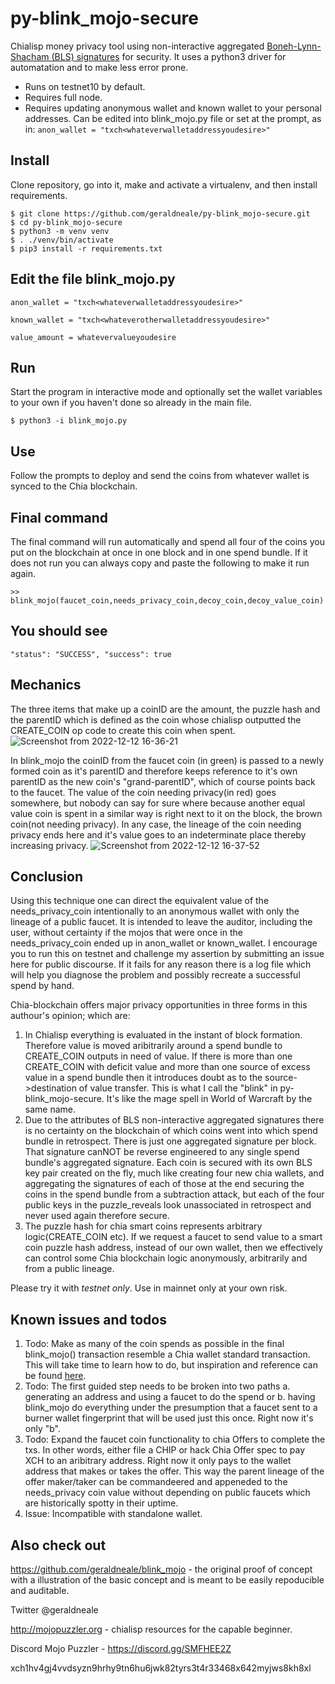 # py-blink_mojo-secure
Chialisp money privacy tool using non-interactive aggregated  <a href="https://www.iacr.org/archive/asiacrypt2001/22480516.pdf">Boneh-Lynn-Shacham (BLS) signatures</a> for security. It uses a python3 driver for automatation and to make less error prone.

* Runs on testnet10 by default.
* Requires full node.
* Requires updating anonymous wallet and known wallet to your personal addresses. Can be edited into blink_mojo.py file or set at the prompt, as in: `anon_wallet = "txch<whateverwalletaddressyoudesire>"`


Install
-------

Clone repository, go into it, make and activate a virtualenv, and then install requirements.

```
$ git clone https://github.com/geraldneale/py-blink_mojo-secure.git
$ cd py-blink_mojo-secure
$ python3 -m venv venv
$ . ./venv/bin/activate
$ pip3 install -r requirements.txt
```

Edit the file blink_mojo.py
-------------
```
anon_wallet = "txch<whateverwalletaddressyoudesire>"
   
known_wallet = "txch<whateverotherwalletaddressyoudesire>"
   
value_amount = whatevervalueyoudesire
```
Run
-------
Start the program in interactive mode and optionally set the wallet variables to your own if you haven't done so already in the main file.

```
$ python3 -i blink_mojo.py
```

Use
-------
Follow the prompts to deploy and send the coins from whatever wallet is synced to the Chia blockchain.


Final command
------
The final command will run automatically and spend all four of the coins you put on the blockchain at once in one block and in one spend bundle. If it does not run you can always copy and paste the following to make it run again.
```
>> blink_mojo(faucet_coin,needs_privacy_coin,decoy_coin,decoy_value_coin)
```   
   
You should see
--------

`"status": "SUCCESS",
 "success": true`
 
 Mechanics
 ---------------
 The three items that make up a coinID are the amount, the puzzle hash and the parentID which is defined as the coin whose chialisp outputted the CREATE_COIN op code to create this coin when spent.
 ![Screenshot from 2022-12-12 16-36-21](https://user-images.githubusercontent.com/53587595/207159821-cd5e2467-9a57-43d3-98f8-f02282c1d35e.png)

In blink_mojo the coinID from the faucet coin (in green) is passed to a newly formed coin as it's parentID and therefore keeps reference to it's own parentID as the new coin's "grand-parentID", which of course points back to the faucet. The value of the coin needing privacy(in red) goes somewhere, but nobody can say for sure where because another equal value coin is spent in a similar way is right next to it on the block, the brown coin(not needing privacy). In any case, the lineage of the coin needing privacy ends here and it's value goes to an indeterminate place thereby increasing privacy.
 ![Screenshot from 2022-12-12 16-37-52](https://user-images.githubusercontent.com/53587595/207160076-fb19d161-54b7-4e66-a274-0aa2e62c5df5.png)

 
Conclusion
---------

Using this technique one can direct the equivalent value of the needs_privacy_coin intentionally to an anonymous wallet with only the lineage of a public faucet. It is intended to leave the auditor, including the user, without certainty if the mojos that were once in the needs_privacy_coin ended up in anon_wallet or known_wallet. I encourage you to run this on testnet and challenge my assertion by submitting an issue here for public discourse. If it fails for any reason there is a log file which will help you diagnose the problem and possibly recreate a successful spend by hand.

Chia-blockchain offers major privacy opportunities in three forms in this authour's opinion; which are:
1) In Chialisp everything is evaluated in the instant of block formation. Therefore value is moved aribitrarily around a spend bundle to CREATE_COIN outputs in need of value. If there is more than one CREATE_COIN with deficit value and more than one source of excess value in a spend bundle then it introduces doubt as to the source->destination of value transfer. This is what I call the "blink" in py-blink_mojo-secure. It's like the mage spell in World of Warcraft by the same name. 
2) Due to the attributes of BLS non-interactive aggregated signatures there is no certainty on the blockchain of which coins went into which spend bundle in retrospect. There is just one aggregated signature per block. That signature canNOT be reverse engineered to any single spend bundle's aggregated signature. Each coin is secured with its own BLS key pair created on the fly, much like creating four new chia wallets, and aggregating the signatures of each of those at the end securing the coins in the spend bundle from a subtraction attack, but each of the four public keys in the puzzle_reveals look unassociated in retrospect and never used again therefore secure.  
3) The puzzle hash for chia smart coins represents arbitrary logic(CREATE_COIN etc). If we request a faucet to send value to a smart coin puzzle hash address, instead of our own wallet, then we effectively can control some Chia blockchain logic anonymously, arbitrarily and from a public lineage.

Please try it with _testnet only_. Use in mainnet only at your own risk.

Known issues and todos
---------
1) Todo: Make as many of the coin spends as possible in the final blink_mojo() transaction resemble a Chia wallet standard transaction. This will take time to learn how to do, but inspiration and reference can be found <a href = "https://github.com/richardkiss/chiaswap/blob/0c486088788266c43ab552cd2fcf5be76c919e31/chiaswap/main.py#L27">here</a>.
2) Todo: The first guided step needs to be broken into two paths a. generating an address and using a faucet to do the spend or b. having blink_mojo do everything under the presumption that a faucet sent to a burner wallet fingerprint that will be used just this once. Right now it's only "b". 
2) Todo: Expand the faucet coin functionality to chia Offers to complete the txs. In other words, either file a CHIP or hack Chia Offer spec to pay XCH to an aribitrary address. Right now it only pays to the wallet address that makes or takes the offer. This way the parent lineage of the offer maker/taker can be commandeered and appeneded to the needs_privacy coin value without depending on public faucets which are historically spotty in their uptime. 
3) Issue: Incompatible with standalone wallet.

Also check out
------------
https://github.com/geraldneale/blink_mojo - the original proof of concept with a illustration of the basic concept and is meant to be easily repoducible and auditable.

Twitter @geraldneale

http://mojopuzzler.org - chialisp resources for the capable beginner.

Discord Mojo Puzzler - https://discord.gg/SMFHEE2Z

xch1hv4gj4vvdsyzn9hrhy9tn6hu6jwk82tyrs3t4r33468x642myjws8kh8xl
